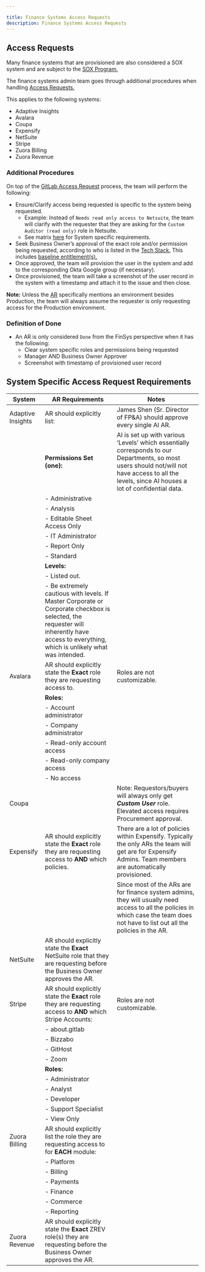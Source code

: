 ```yaml
---

title: Finance Systems Access Requests
description: Finance Systems Access Requests
---
```







## <i class="fas fa-book" id="biz-tech-icons"></i> Access Requests

Many finance systems that are provisioned are also considered a SOX system and are subject to the [SOX Program.](/handbook/internal-audit/sarbanes-oxley/)

The finance systems admin team goes through additional procedures when handling [Access Requests.](/handbook/business-technology/team-member-enablement/onboarding-access-requests/access-requests/#access-requests-ars)  

This applies to the following systems:

- Adaptive Insights
- Avalara
- Coupa
- Expensify
- NetSuite
- Stripe
- Zuora Billing
- Zuora Revenue

### Additional Procedures

On top of the [GitLab Access Request](/handbook/business-technology/team-member-enablement/onboarding-access-requests/access-requests/#individual-or-bulk-access-request) process, the team will perform the following:

- Ensure/Clarify access being requested is specific to the system being requested.
    - Example: Instead of `Needs read only access to Netsuite`, the team will clarify with the requester that they are asking for the `Custom Auditor (read only)` role in Netsuite.
    - See matrix [here](/handbook/business-technology/enterprise-applications/finsys-access-requests/#-system-specific-access-request-requirements) for System specific requirements.
- Seek Business Owner’s approval of the exact role and/or permission being requested, according to who is listed in the [Tech Stack.](https://gitlab.com/gitlab-com/www-gitlab-com/-/blob/master/data/tech_stack.yml) This includes [baseline entitlement(s).](https://internal.gitlab.com/handbook/it/end-user-services/access-request/baseline-entitlements/)
- Once approved, the team will provision the user in the system and add to the corresponding Okta Google group (if necessary).
- Once provisioned, the team will take a screenshot of the user record in the system with a timestamp and attach it to the issue and then close.

**Note:** Unless the [AR](https://gitlab.com/gitlab-com/team-member-epics/access-requests/-/issues/new?issuable_template=Individual_Bulk_Access_Request) specifically mentions an environment besides Production, the team will always assume the requester is only requesting access for the Production environment.

### Definition of Done

- An AR is only considered `Done` from the FinSys perspective when it has the following:
    - Clear system specific roles and permissions being requested
    - Manager AND Business Owner Approver
    - Screenshot with timestamp of provisioned user record

## System Specific Access Request Requirements

| System            | AR Requirements                        | Notes             |
|-------------------|----------------------------------------|-------------------|
| Adaptive Insights | AR should explicitly list:              |James Shen (Sr. Director of FP&A) should approve every single AI AR.                    |
|                   | **Permissions Set (one):**             |AI is set up with various ‘Levels’ which essentially corresponds to our Departments, so most users should not/will not have access to all the levels, since AI houses a lot of confidential data.|
|                   | - Administrative                       |                   |
|                   | - Analysis                             |                   |
|                   | - Editable Sheet Access Only           |                   |
|                   | - IT Administrator                     |                   |
|                   | - Report Only                          |                   |
|                   | - Standard                             |                   |
|                   | **Levels:**                            |                   |
|                   | - Listed out.                          |                   |
|                   | - Be extremely cautious with levels. If Master Corporate or Corporate checkbox is selected, the requester will inherently have access to everything, which is unlikely what was intended.                       |
| Avalara | AR should explicitly state the **Exact** role they are requesting access to.| Roles are not customizable. |
| | **Roles:** | |
|                   | - Account administrator                       |                   |
|                   | - Company administrator
|                   | - Read-only account access                     |                   |
|                   | - Read-only company access                     |                   |
|                   | - No access                    |                   |
| Coupa | | Note: Requestors/buyers will always only get ***Custom User*** role. Elevated access requires Procurement approval.|
| Expensify | AR should explicitly state the **Exact** role they are requesting access to **AND** which policies. | There are a lot of policies within Expensify. Typically the only ARs the team will get are for Expensify Admins. Team members are automatically provisioned.|
|           | |Since most of the ARs are for finance system admins, they will usually need access to all the policies in which case the team does not have to list out all the policies in the AR.|
| NetSuite |AR should explicitly state the **Exact** NetSuite role that they are requesting before the Business Owner approves the AR. ||
|Stripe | AR should explicitly state the **Exact** role they are requesting access to **AND** which Stripe Accounts:| Roles are not customizable.|  
|                   | - about.gitlab                      |                   |
|                   | - Bizzabo                             |                   |
|                   | - GitHost           |                   |
|                   | - Zoom                     |                   |
|                   | **Roles:**| |
|                   | - Administrator                       |                   |
|                   | - Analyst                             |                   |
|                   | - Developer           |                   |
|                   | - Support Specialist                     |                   |
|                   | - View Only                          |  
| Zuora Billing | AR should explicitly list the role they are requesting access to for **EACH** module:| |
| | - Platform| |
| | - Billing| |
| | - Payments| |
| | - Finance| |
| | - Commerce| |
| | - Reporting| |
| Zuora Revenue | AR should explicitly state the **Exact** ZREV role(s) they are requesting before the Business Owner approves the AR. | |
